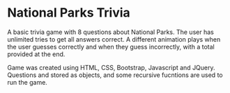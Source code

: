 # National Parks Trivia

A basic trivia game with 8 questions about National Parks. The user has unlimited tries to get all answers correct. A different animation plays when the user guesses correctly and when they guess incorrectly, with a total provided at the end. 

Game was created using HTML, CSS, Bootstrap, Javascript and JQuery. Questions and stored as objects, and some recursive fucntions are used to run the game. 
